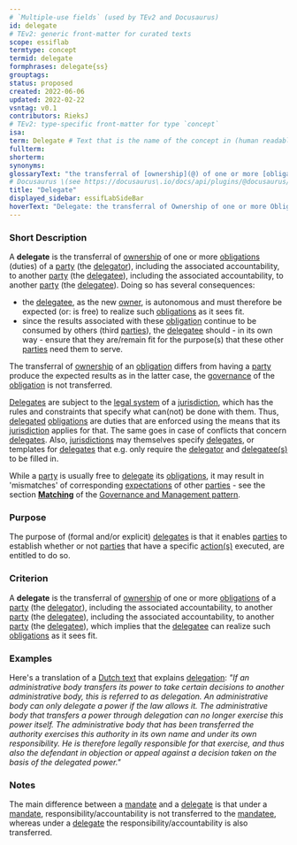 ```yaml
---
# `Multiple-use fields` (used by TEv2 and Docusaurus)
id: delegate
# TEv2: generic front-matter for curated texts
scope: essiflab
termtype: concept
termid: delegate
formphrases: delegate{ss}
grouptags:
status: proposed
created: 2022-06-06
updated: 2022-02-22
vsntag: v0.1
contributors: RieksJ
# TEv2: type-specific front-matter for type `concept`
isa:
term: Delegate # Text that is the name of the concept in (human readable) texts.
fullterm:
shorterm:
synonyms:
glossaryText: "the transferral of [ownership](@) of one or more [obligations](@) of a [party](@) (the [delegator](@)), including the associated accountability, to another [party](@) (the [delegatee](@))), which implies that the [delegatee](@) can realize such [obligations](@) as it sees fit."
# Docusaurus \(see https://docusaurus\.io/docs/api/plugins/@docusaurus/plugin-content-docs#markdown-front-matter\):
title: "Delegate"
displayed_sidebar: essifLabSideBar
hoverText: "Delegate: the transferral of Ownership of one or more Obligations of a Party (the Delegator), including the associated accountability, to another Party (the Delegatee), which implies that the Delegatee can realize such Obligations as it sees fit."
---
```


### Short Description
A **delegate** is the transferral of [ownership](@) of one or more [obligations](@) (duties) of a [party](@) (the [delegator](@)), including the associated accountability, to another [party](@) (the [delegatee](@)), including the associated accountability, to another [party](@) (the [delegatee](@)). Doing so has several consequences:

- the [delegatee](@), as the new [owner](@), is autonomous and must therefore be expected (or: is free) to realize such [obligations](@) as it sees fit.
- since the results associated with these [obligation](@) continue to be consumed by others (third [parties](@)), the [delegatee](@) should - in its own way - ensure that they are/remain fit for the purpose(s) that these other [parties](@) need them to serve.

The transferral of [ownership](@) of an [obligation](@) differs from having a [party](@) produce the expected results as in the latter case, the [governance](@) of the [obligation](@) is not transferred.

[Delegates](@) are subject to the [legal system](@) of a [jurisdiction](@), which has the rules and constraints that specify what can(not) be done with them. Thus, [delegated](@) [obligations](@) are duties that are enforced using the means that its [jurisdiction](@) applies for that. The same goes in case of conflicts that concern [delegates](@). Also, [jurisdictions](@) may themselves specify [delegates](@), or templates for [delegates](@) that e.g. only require the [delegator](@) and [delegatee(s)](@) to be filled in.

While a [party](@) is usually free to [delegate](@) its [obligations](@), it may result in 'mismatches' of corresponding [expectations](@) of other [parties](@) - see the section **[Matching](pattern-governance-and-management#matching)** of the [Governance and Management pattern](pattern-governance-and-management@).


### Purpose
The purpose of (formal and/or explicit) [delegates](@) is that it enables [parties](@) to establish whether or not [parties](@) that have a specific [action(s)](@) executed, are entitled to do so.

### Criterion
A **delegate** is the transferral of [ownership](@) of one or more [obligations](@) of a [party](@) (the [delegator](@)), including the associated accountability, to another [party](@) (the [delegatee](@)), including the associated accountability, to another [party](@) (the [delegatee](@)), which implies that the [delegatee](@) can realize such [obligations](@) as it sees fit.

### Examples

Here's a translation of a [Dutch text](https://www.vijverbergadvocaten.nl/bestuursrecht/algemeen-bestuursrecht/mandaat-delegatie-en-volmacht) that explains [delegation](@): *"If an administrative body transfers its power to take certain decisions to another administrative body, this is referred to as delegation. An administrative body can only delegate a power if the law allows it. The administrative body that transfers a power through delegation can no longer exercise this power itself. The administrative body that has been transferred the authority exercises this authority in its own name and under its own responsibility. He is therefore legally responsible for that exercise, and thus also the defendant in objection or appeal against a decision taken on the basis of the delegated power."*

### Notes

The main difference between a [mandate](@) and a [delegate](@) is that under a [mandate](@), responsibility/accountability is not transferred to the [mandatee](@), whereas under a [delegate](@) the responsibility/accountability is also transferred.